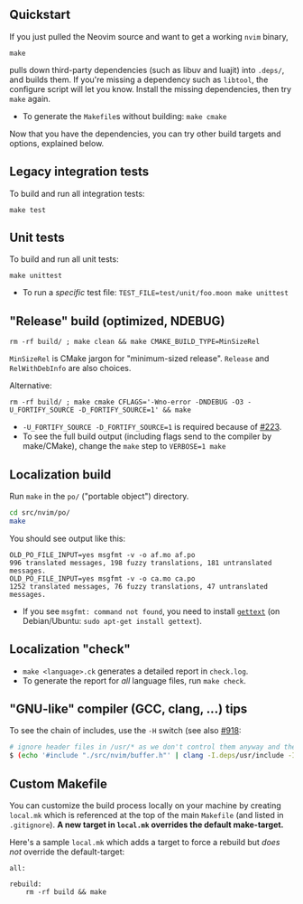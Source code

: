 ## Quickstart

If you just pulled the Neovim source and want to get a working `nvim` binary,

    make

pulls down third-party dependencies (such as libuv and luajit) into `.deps/`, and builds them. If you're missing a dependency such as `libtool`, the configure script will let you know. Install the missing dependencies, then try `make` again.

* To generate the `Makefile`s without building: `make cmake`

Now that you have the dependencies, you can try other build targets and options, explained below.

## Legacy integration tests

To build and run all integration tests:

    make test

## Unit tests

To build and run all unit tests:

    make unittest

* To run a *specific* test file: `TEST_FILE=test/unit/foo.moon make unittest`

## "Release" build (optimized, NDEBUG)

    rm -rf build/ ; make clean && make CMAKE_BUILD_TYPE=MinSizeRel

`MinSizeRel` is CMake jargon for "minimum-sized release".  `Release` and `RelWithDebInfo` are also choices.

Alternative:

    rm -rf build/ ; make cmake CFLAGS='-Wno-error -DNDEBUG -O3 -U_FORTIFY_SOURCE -D_FORTIFY_SOURCE=1' && make

- `-U_FORTIFY_SOURCE -D_FORTIFY_SOURCE=1` is required because of [#223](https://github.com/neovim/neovim/issues/223).
- To see the full build output (including flags send to the compiler by make/CMake), change the `make` step to `VERBOSE=1 make`

## Localization build

Run `make` in the `po/` ("portable object") directory.

```sh
cd src/nvim/po/
make
```

You should see output like this:

```
OLD_PO_FILE_INPUT=yes msgfmt -v -o af.mo af.po
996 translated messages, 198 fuzzy translations, 181 untranslated messages.
OLD_PO_FILE_INPUT=yes msgfmt -v -o ca.mo ca.po
1252 translated messages, 76 fuzzy translations, 47 untranslated messages.
```

* If you see `msgfmt: command not found`, you need to install [`gettext`](http://en.wikipedia.org/wiki/Gettext) (on Debian/Ubuntu: `sudo apt-get install gettext`).

## Localization "check"

- `make <language>.ck` generates a detailed report in `check.log`. 
- To generate the report for *all* language files, run `make check`.

## "GNU-like" compiler (GCC, clang, ...) tips

To see the chain of includes, use the `-H` switch (see also [#918](https://github.com/neovim/neovim/issues/918):

```bash
# ignore header files in /usr/* as we don't control them anyway and they make the output hard to read
$ (echo '#include "./src/nvim/buffer.h"' | clang -I.deps/usr/include -Isrc -std=c99 -P -E -H - 2>&1 1>/dev/null | grep -v '/usr/'
```

## Custom Makefile 
You can customize the build process locally on your machine by creating `local.mk` which is referenced at the top of the main `Makefile` (and listed in `.gitignore`). **A new target in `local.mk` overrides the default make-target.**

Here's a sample `local.mk` which adds a target to force a rebuild but *does not* override the default-target:
```make
all:

rebuild:
	rm -rf build && make
```